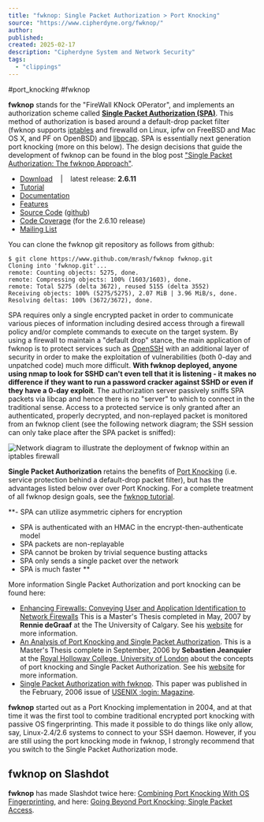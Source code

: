 ```yaml
---
title: "fwknop: Single Packet Authorization > Port Knocking"
source: "https://www.cipherdyne.org/fwknop/"
author:
published:
created: 2025-02-17
description: "Cipherdyne System and Network Security"
tags:
  - "clippings"
---
```

#port_knocking #fwknop

**fwknop** stands for the "FireWall KNock OPerator", and implements an authorization scheme called [**Single Packet Authorization (SPA)**](https://www.cipherdyne.org/fwknop/docs/SPA.html). This method of authorization is based around a default-drop packet filter (fwknop supports [iptables](http://www.netfilter.org/) and firewalld on Linux, ipfw on FreeBSD and Mac OS X, and PF on OpenBSD) and [libpcap](http://www.tcpdump.org/). SPA is essentially next generation port knocking (more on this below). The design decisions that guide the development of fwknop can be found in the blog post ["Single Packet Authorization: The fwknop Approach"](https://www.cipherdyne.org/blog/2012/09/single-packet-authorization-the-fwknop-approach.html).

- [Download](https://www.cipherdyne.org/fwknop/download/ "Download fwknop")    |    latest release: **2.6.11**
- [Tutorial](https://www.cipherdyne.org/fwknop/docs/fwknop-tutorial.html "fwknop Tutorial")
- [Documentation](https://www.cipherdyne.org/fwknop/docs/ "fwknop Documentation")
- [Features](https://www.cipherdyne.org/fwknop/docs/features.html "fwknop Feature List")
- [Source Code](https://github.com/mrash/fwknop "fwknop Source Code") ([github](https://github.com/mrash/fwknop "fwknop Source Code - github"))
- [Code Coverage](https://www.cipherdyne.org/fwknop/lcov-results "fwknop code coverage") (for the 2.6.10 release)
- [Mailing List](http://lists.sourceforge.net/lists/listinfo/fwknop-discuss "fwknop Mailing List")

You can clone the fwknop git repository as follows from github:

```
$ git clone https://www.github.com/mrash/fwknop fwknop.git
Cloning into 'fwknop.git'...
remote: Counting objects: 5275, done.
remote: Compressing objects: 100% (1603/1603), done.
remote: Total 5275 (delta 3672), reused 5155 (delta 3552)
Receiving objects: 100% (5275/5275), 2.07 MiB | 3.96 MiB/s, done.
Resolving deltas: 100% (3672/3672), done.
```

SPA requires only a single encrypted packet in order to communicate various pieces of information including desired access through a firewall policy and/or complete commands to execute on the target system. By using a firewall to maintain a "default drop" stance, the main application of fwknop is to protect services such as [OpenSSH](http://www.openssh.org/) with an additional layer of security in order to make the exploitation of vulnerabilities (both 0-day and unpatched code) much more difficult. **With fwknop deployed, anyone using nmap to look for SSHD can't even tell that it is listening - it makes no difference if they want to run a password cracker against SSHD or even if they have a 0-day exploit**. The authorization server passively sniffs SPA packets via libcap and hence there is no "server" to which to connect in the traditional sense. Access to a protected service is only granted after an authenticated, properly decrypted, and non-replayed packet is monitored from an fwknop client (see the following network diagram; the SSH session can only take place after the SPA packet is sniffed):

![Network diagram to illustrate the deployment of fwknop within an iptables firewall](https://www.cipherdyne.org/images/fwknop_tutorial_network_diagram.png "Network diagram to illustrate fwknop deployment")

**Single Packet Authorization** retains the benefits of [Port Knocking](http://www.portknocking.org/) (i.e. service protection behind a default-drop packet filter), but has the advantages listed below over over Port Knocking. For a complete treatment of all fwknop design goals, see the [fwknop tutorial](https://www.cipherdyne.org/fwknop/docs/fwknop-tutorial.html#design).

**- SPA can utilize asymmetric ciphers for encryption
- SPA is authenticated with an HMAC in the encrypt-then-authenticate model
- SPA packets are non-replayable
- SPA cannot be broken by trivial sequence busting attacks
- SPA only sends a single packet over the network
- SPA is much faster
**

  
More information Single Packet Authorization and port knocking can be found here:

- [Enhancing Firewalls: Conveying User and Application Identification to Network Firewalls](http://www.ciphertext.info/papers/thesis-degraaf.pdf) This is a Master's Thesis completed in May, 2007 by **Rennie deGraaf** at the The University of Calgary. See his [website](http://www.ciphertext.info/) for more information.
- [An Analysis of Port Knocking and Single Packet Authorization](http://www.securitygeneration.com/wp-content/uploads/2010/05/An-Analysis-of-Port-Knocking-and-Single-Packet-Authorization-Sebastien-Jeanquier.pdf). This is a Master's Thesis complete in September, 2006 by **Sebastien Jeanquier** at the [Royal Holloway College, University of London](http://www.rhul.ac.uk/) about the concepts of port knocking and Single Packet Authorization. See his [website](http://www.securitygeneration.com/) for more information.
- [Single Packet Authorization with fwknop](https://www.cipherdyne.org/fwknop/docs/SPA.html). This paper was published in the February, 2006 issue of [USENIX ;login: Magazine](http://www.usenix.org/publications/login/).

**fwknop** started out as a Port Knocking implementation in 2004, and at that time it was the first tool to combine traditional encrypted port knocking with passive OS fingerprinting. This made it possible to do things like only allow, say, Linux-2.4/2.6 systems to connect to your SSH daemon. However, if you are still using the port knocking mode in fwknop, I strongly recommend that you switch to the Single Packet Authorization mode.

## fwknop on Slashdot

**fwknop** has made Slashdot twice here: [Combining Port Knocking With OS Fingerprinting](http://it.slashdot.org/it/04/08/01/0436204.shtml), and here: [Going Beyond Port Knocking; Single Packet Access](http://it.slashdot.org/article.pl?sid=05/05/30/1128209&tid=172&tid=106).